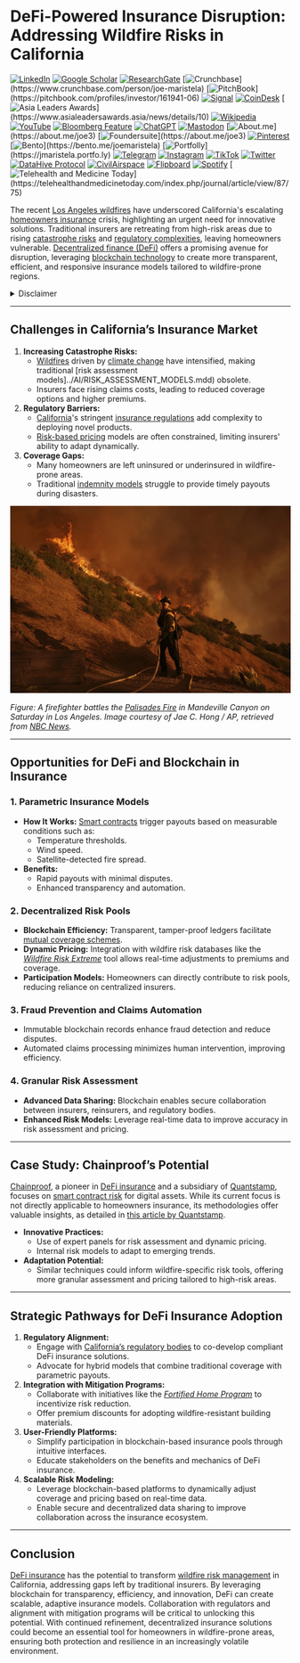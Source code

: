 # DeFi-Powered Insurance Disruption: Addressing Wildfire Risks in California

[![LinkedIn](https://img.shields.io/badge/LinkedIn-Profile-0077B5?style=flat-square\&logo=linkedin\&logoColor=white)](https://linkedin.com/in/rolodexter) [![Google Scholar](https://img.shields.io/badge/Google_Scholar-Profile-4285F4?style=flat-square\&logo=googlescholar\&logoColor=white)](https://scholar.google.com/citations?user=gHTHirEAAAAJ) [![ResearchGate](https://img.shields.io/badge/ResearchGate-Profile-00CCBB?style=flat-square\&logo=researchgate\&logoColor=white)](https://www.researchgate.net/profile/Joe-Maristela-2) [![Crunchbase](https://img.shields.io/badge/Crunchbase-Profile-0288D1?style=flat-square\&logo=data:image/svg+xml;base64,PHN...)](https://www.crunchbase.com/person/joe-maristela) [![PitchBook](https://img.shields.io/badge/PitchBook-Profile-003B6B?style=flat-square\&logo=data:image/svg+xml;base64,PHN...)](https://pitchbook.com/profiles/investor/161941-06) [![Signal](https://img.shields.io/badge/Signal-Profile-6E97F0?style=flat-square\&logo=signal\&logoColor=white)](https://signal.nfx.com/investors/joe-maristela) [![CoinDesk](https://img.shields.io/badge/CoinDesk-Contributor-F7931A?style=flat-square\&logo=news\&logoColor=white)](https://www.coindesk.com/author/joe-maristela) [![Asia Leaders Awards](https://img.shields.io/badge/Asia_Leaders_Awards-Feature-DA291C?style=flat-square\&logo=data:image/svg+xml;base64,PHN...)](https://www.asialeadersawards.asia/news/details/10) [![Wikipedia](https://img.shields.io/badge/Wikipedia-Profile-000000?style=flat-square\&logo=wikipedia\&logoColor=white)](https://en.wikipedia.org/wiki/File:Joe_Maristela_in_Paniqui_Tarlac_Tech_Seminar_2015.jpg) [![YouTube](https://img.shields.io/badge/YouTube-Channel-FF0000?style=flat-square\&logo=youtube\&logoColor=white)](https://www.youtube.com/@rolodexter) [![Bloomberg Feature](https://img.shields.io/badge/Bloomberg-Feature-5E5E5E?style=flat-square\&logo=youtube\&logoColor=white)](https://www.youtube.com/watch?v=Ep8Mo0kRjaY) [![ChatGPT](https://img.shields.io/badge/ChatGPT-Resume_and_Biodata-00A67E?style=flat-square\&logo=chatgpt\&logoColor=white)](https://chatgpt.com/g/g-675caa5a54e88191bd807764592df744-joe-s-resume-and-application-data) [![Mastodon](https://img.shields.io/badge/Mastodon-Profile-6364FF?style=flat-square\&logo=mastodon\&logoColor=white)](https://mastodon.social/@JoeMaristela) [![About.me](https://img.shields.io/badge/About.me-Profile-000000?style=flat-square\&logo=data:image/svg+xml;base64,PHN...)](https://about.me/joe3) [![Foundersuite](https://img.shields.io/badge/Foundersuite-Profile-0056D2?style=flat-square\&logo=data:image/svg+xml;base64,PHN...)](https://about.me/joe3) [![Pinterest](https://img.shields.io/badge/Pinterest-@rolodexter-BD081C?style=flat-square\&logo=pinterest\&logoColor=white)](https://nl.pinterest.com/rolodexter/) [![Bento](https://img.shields.io/badge/Bento-Profile-F7931A?style=flat-square\&logo=data:image/svg+xml;base64,PHN...)](https://bento.me/joemaristela) [![Portfolly](https://img.shields.io/badge/Portfolly-Profile-F7931A?style=flat-square\&logo=data:image/svg+xml;base64,PHN...)](https://jmaristela.portfo.ly) [![Telegram](https://img.shields.io/badge/Telegram-Contact-2CA5E0?style=flat-square\&logo=telegram\&logoColor=white)](https://t.me/joemaristela) [![Instagram](https://img.shields.io/badge/Instagram-@joemaristela3-E4405F?style=flat-square\&logo=instagram\&logoColor=white)](https://www.instagram.com/joemaristela3/) [![TikTok](https://img.shields.io/badge/TikTok-@rolodexter-000000?style=flat-square\&logo=tiktok\&logoColor=white)](https://www.tiktok.com/@rolodexter) [![Twitter](https://img.shields.io/badge/Twitter-Profile-1DA1F2?style=flat-square\&logo=twitter\&logoColor=white)](https://twitter.com/joemaristela) [![DataHive Protocol](https://img.shields.io/badge/DataHive-Protocol-005F73?style=flat-square\&logo=github\&logoColor=white)](https://github.com/rolodexter/DataHive-Protocol) [![CivilAirspace](https://img.shields.io/badge/CivilAirspace-Project-023047?style=flat-square\&logo=github\&logoColor=white)](https://github.com/rolodexter/CivilAirspace) [![Flipboard](https://img.shields.io/badge/Flipboard-Magazine-E83151?style=flat-square\&logo=flipboard\&logoColor=white)](https://flipboard.com/@rolodexter/rolodexter-jergu04fz) [![Spotify](https://img.shields.io/badge/Spotify-Listen-1DB954?style=flat-square\&logo=spotify\&logoColor=white)](https://open.spotify.com/show/11s0wEdbc8k3caT6xur57a) [![Telehealth and Medicine Today](https://img.shields.io/badge/Telehealth-Article-0077B5?style=flat-square\&logo=data:image/svg+xml;base64,PHN...)](https://telehealthandmedicinetoday.com/index.php/journal/article/view/87/75)

The recent [Los Angeles wildfires](../misc/los_angeles_wildfires.md) have underscored California's escalating [homeowners insurance](../misc/homeowners_insurance.md) crisis, highlighting an urgent need for innovative solutions. Traditional insurers are retreating from high-risk areas due to rising [catastrophe risks](../misc/catastrophe_risks.md) and [regulatory complexities](../misc/regulatory_complexities.md), leaving homeowners vulnerable. [Decentralized finance (DeFi)](defi.md) offers a promising avenue for disruption, leveraging [blockchain technology](../AI/blockchain_technology.md) to create more transparent, efficient, and responsive insurance models tailored to wildfire-prone regions.

<details>

<summary>Disclaimer</summary>

The author has no relationship or affiliation with [Quantstamp](../crypto_economics/quantstamp.md), the [Chainproof](../AI/chainproof.md) product, or any of their associated entities. The views expressed in this document are solely the author’s own and are provided for informational purposes only. Any references to Quantstamp or Chainproof are based on publicly available information and do not imply endorsement, partnership, or collaboration.

</details>

***

## Challenges in California’s Insurance Market

1. **Increasing Catastrophe Risks:**
   * [Wildfires](../environment/wildfires.md) driven by [climate change](https://en.wikipedia.org/wiki/Climate_change) have intensified, making traditional \[risk assessment models]../AI/RISK\_ASSESSMENT\_MODELS.mdd) obsolete.
   * Insurers face rising claims costs, leading to reduced coverage options and higher premiums.
2. **Regulatory Barriers:**
   * [California](../misc/california.md)'s stringent [insurance regulations](../misc/insurance_regulations.md) add complexity to deploying novel products.
   * [Risk-based pricing](../misc/risk_based_pricing.md) models are often constrained, limiting insurers' ability to adapt dynamically.
3. **Coverage Gaps:**
   * Many homeowners are left uninsured or underinsured in wildfire-prone areas.
   * Traditional [indemnity models](../AI/indemnity_models.md) struggle to provide timely payouts during disasters.

![A firefighter battles the Palisades Fire in Mandeville Canyon on Saturday in Los Angeles.](../../../LITERARY_PRODUCTS/JOES_NOTES/MISC/image-1.png)

_Figure: A firefighter battles the_ [_Palisades Fire_](../misc/palisades_fire.md) _in Mandeville Canyon on Saturday in Los Angeles. Image courtesy of Jae C. Hong / AP, retrieved from_ [_NBC News_](https://www.nbcnews.com/weather/wildfires/california-wildfires-what-know-cause-maps-palisades-eaton-los-angeles-rcna187289)_._

***

## Opportunities for DeFi and Blockchain in Insurance

### 1. **Parametric Insurance Models**

* **How It Works:** [Smart contracts](../technology/smart_contracts.md) trigger payouts based on measurable conditions such as:
  * Temperature thresholds.
  * Wind speed.
  * Satellite-detected fire spread.
* **Benefits:**
  * Rapid payouts with minimal disputes.
  * Enhanced transparency and automation.

### 2. **Decentralized Risk Pools**

* **Blockchain Efficiency:** Transparent, tamper-proof ledgers facilitate [mutual coverage schemes](../misc/mutual_coverage_schemes.md).
* **Dynamic Pricing:** Integration with wildfire risk databases like the [_Wildfire Risk Extreme_](../misc/wildfire_risk_extreme.md) tool allows real-time adjustments to premiums and coverage.
* **Participation Models:** Homeowners can directly contribute to risk pools, reducing reliance on centralized insurers.

### 3. **Fraud Prevention and Claims Automation**

* Immutable blockchain records enhance fraud detection and reduce disputes.
* Automated claims processing minimizes human intervention, improving efficiency.

### 4. **Granular Risk Assessment**

* **Advanced Data Sharing:** Blockchain enables secure collaboration between insurers, reinsurers, and regulatory bodies.
* **Enhanced Risk Models:** Leverage real-time data to improve accuracy in risk assessment and pricing.

***

## Case Study: Chainproof’s Potential

[Chainproof](../AI/chainproof.md), a pioneer in [DeFi insurance](defi_insurance.md) and a subsidiary of [Quantstamp](../crypto_economics/quantstamp.md), focuses on [smart contract risk](../misc/smart_contract_risk.md) for digital assets. While its current focus is not directly applicable to homeowners insurance, its methodologies offer valuable insights, as detailed in [this article by Quantstamp](https://quantstamp.com/blog/chainproof).

* **Innovative Practices:**
  * Use of expert panels for risk assessment and dynamic pricing.
  * Internal risk models to adapt to emerging trends.
* **Adaptation Potential:**
  * Similar techniques could inform wildfire-specific risk tools, offering more granular assessment and pricing tailored to high-risk areas.

***

## Strategic Pathways for DeFi Insurance Adoption

1. **Regulatory Alignment:**
   * Engage with [California’s regulatory bodies](../misc/regulatory_bodies.md) to co-develop compliant DeFi insurance solutions.
   * Advocate for hybrid models that combine traditional coverage with parametric payouts.
2. **Integration with Mitigation Programs:**
   * Collaborate with initiatives like the [_Fortified Home Program_](../misc/fortified_home_program.md) to incentivize risk reduction.
   * Offer premium discounts for adopting wildfire-resistant building materials.
3. **User-Friendly Platforms:**
   * Simplify participation in blockchain-based insurance pools through intuitive interfaces.
   * Educate stakeholders on the benefits and mechanics of DeFi insurance.
4. **Scalable Risk Modeling:**
   * Leverage blockchain-based platforms to dynamically adjust coverage and pricing based on real-time data.
   * Enable secure and decentralized data sharing to improve collaboration across the insurance ecosystem.

***

## Conclusion

[DeFi insurance](defi_insurance.md) has the potential to transform [wildfire risk management](../misc/wildfire_risk_management.md) in California, addressing gaps left by traditional insurers. By leveraging blockchain for transparency, efficiency, and innovation, DeFi can create scalable, adaptive insurance models. Collaboration with regulators and alignment with mitigation programs will be critical to unlocking this potential. With continued refinement, decentralized insurance solutions could become an essential tool for homeowners in wildfire-prone areas, ensuring both protection and resilience in an increasingly volatile environment.
